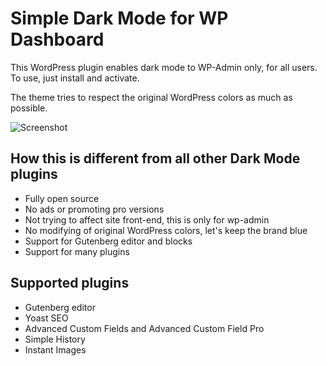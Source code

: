 # Simple Dark Mode for WP Dashboard

This WordPress plugin enables dark mode to WP-Admin only, for all users. To use, just install and activate.

The theme tries to respect the original WordPress colors as much as possible.

![](https://i.imgur.com/n9EJEai.png "Screenshot")

## How this is different from all other Dark Mode plugins

- Fully open source
- No ads or promoting pro versions
- Not trying to affect site front-end, this is only for wp-admin
- No modifying of original WordPress colors, let's keep the brand blue
- Support for Gutenberg editor and blocks
- Support for many plugins

## Supported plugins

- Gutenberg editor
- Yoast SEO
- Advanced Custom Fields and Advanced Custom Field Pro
- Simple History
- Instant Images
